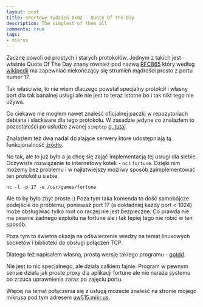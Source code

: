 ```yaml
---
layout: post
title: sPortowy Tydzień 0x02 - Quote Of The Day
description: The simplest of them all
comments: true
tags:
- mikrus
---
```


Zacznę powoli od prostych i starych protokołów.
Jednym z takich jest właśnie Quote Of The Day znany również pod nazwą
[RFC865](https://tools.ietf.org/html/rfc865) który według 
[wikipedii](https://en.wikipedia.org/wiki/QOTD)
ma zapewniać niekończący się strumień mądrości prosto z portu numer 17.


Tak właściwie, to nie wiem dlaczego powstał specjalny protokół i własny port 
dla tak banalnej usługi ale nie jest to teraz istotne bo i tak nikt tego
nie używa.


Co ciekawe nie mogłem nawet znaleść oficjalnej paczki w repozytoriach debiana
i slackware dla tego protokołu. W zasadzie jedyne co znalazłem to pozostałości
po usłudze zwanej `simptcp` [o, tutaj](http://www.securityspace.com/smysecure/catid.html?id=10198).


Znalazłem też dwa nadal działające serwery które udostępniają tą funkcjonalność
[źródło](https://gkbrk.com/wiki/qotd_protocol/).


No tak, ale to już było a ja chcę się zająć implementacją tej usługi dla siebie.
Oczywiste rozwiązanie to internetowy kotek - `nc` i `fortune`.
Dzięki nim możemy bez problemu i w najłatwiejszy możliwy sposób zaimplementować
ten protokół u siebie.


	nc -l -p 17 -e /usr/games/fortune


Ale to by było zbyt proste :) Poza tym taka komenda to dość samobójcze podejście
do problemu, ponieważ port 17 (a dokładniej każdy port < 1024) może obsługiwać
tylko root co raczej nie jest bezpieczne. Co prawda nie ma pewnie żadnego 
exploitu na fortune ale i tak lepiej tego nie robić w ten sposób.


Poza tym to świetna okazja na odświerzenie wiedzy na temat linuxowych socketów
i biblioteki do obsługi połączeń TCP.


Dlatego też napisałem własną, prostą wersję takiego programu - 
[qotdd](https://github.com/arturtamborski/c-playground/tree/master/qotdd).


Nie jest to nic specjalnego, ale działa całkiem fajnie.
Program w pewnym sensie działa jak proste proxy dla aplikacji fortune ale 
nie naraża systemu bo zrzuca uprawnienia zaraz po zajęciu portu.

Więcej na temat połączenia się z usługą możecie znaleść na stronie mojego
mikrusa pod tym adresem [uw515.mikr.us](http://uw515.mikr.us/).
